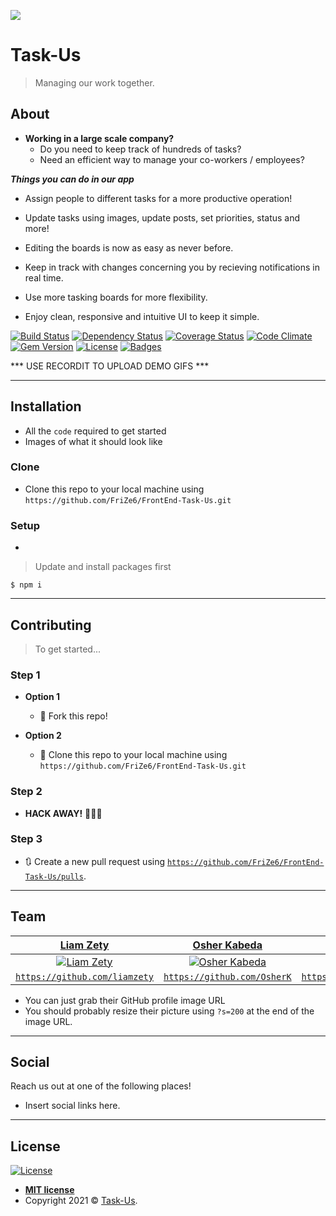 <a href="http://res.cloudinary.com/dtg7n0zye/image/upload/v1601479025/ptn1e4ignc6ubtihl2n6.png"><img src="http://res.cloudinary.com/dtg7n0zye/image/upload/v1601479025/ptn1e4ignc6ubtihl2n6.png"/></a>

# Task-Us

> Managing our work together.

## About
- **Working in a large scale company?**
  - Do you need to keep track of hundreds of tasks?
  - Need an efficient way to manage your co-workers / employees?

***Things you can do in our app***

- Assign people to different tasks for a more productive operation!

- Update tasks using images, update posts, set priorities, status and more!

- Editing the boards is now as easy as never before.

- Keep in track with changes concerning you by recieving notifications in real time.

- Use more tasking boards for more flexibility.

- Enjoy clean, responsive and intuitive UI to keep it simple.

[![Build Status](https://travis-ci.org/doge/wow.svg)](https://travis-ci.org/doge/wow)
[![Dependency Status](http://img.shields.io/gemnasium/doge/wow.svg)](https://gemnasium.com/doge/wow)
[![Coverage Status](http://img.shields.io/coveralls/doge/wow.svg)](https://coveralls.io/r/doge/wow)
[![Code Climate](http://img.shields.io/codeclimate/github/doge/wow.svg)](https://codeclimate.com/github/doge/wow)
[![Gem Version](http://img.shields.io/gem/v/suchgem.svg)](https://rubygems.org/gems/suchgem)
[![License](http://img.shields.io/:license-mit-blue.svg)](http://doge.mit-license.org)
[![Badges](http://img.shields.io/:badges-7/7-ff6799.svg)](https://github.com/badges/badgerbadgerbadger)


*** USE RECORDIT TO UPLOAD DEMO GIFS ***

---

## Installation

- All the `code` required to get started
- Images of what it should look like

### Clone

- Clone this repo to your local machine using `https://github.com/FriZe6/FrontEnd-Task-Us.git`

### Setup

- 

> Update and install packages first
```
$ npm i
```

---

## Contributing

> To get started...

### Step 1

- **Option 1**
    - 🍴 Fork this repo!

- **Option 2**
    - 👯 Clone this repo to your local machine using `https://github.com/FriZe6/FrontEnd-Task-Us.git`

### Step 2

- **HACK AWAY!** 🔨🔨🔨

### Step 3

- 🔃 Create a new pull request using <a href="https://github.com/FriZe6/FrontEnd-Task-Us/pulls/" target="_blank">`https://github.com/FriZe6/FrontEnd-Task-Us/pulls`</a>.

---

## Team
| <a href="https://github.com/liamzety" target="_blank">**Liam Zety**</a> | <a href="http://fvcproductions.com" target="_blank">**Osher Kabeda**</a> | <a href="http://fvcproductions.com" target="_blank">**Roei Arazi**</a> |
| :---: |:---:| :---:|
| [![Liam Zety](http://res.cloudinary.com/dtg7n0zye/image/upload/v1601298953/bdaamqpuvcx1tj1qyst3.jpg)](https://www.linkedin.com/in/liam-zety-0b157b1b6/)    | [![Osher Kabeda](https://cdn.discordapp.com/attachments/752472970047258644/760881627768291338/WIN_20200930_18_11_38_Pro.jpg)](http://fvcproductions.com) | [![Roei Arazi](https://media.discordapp.net/attachments/752472970047258644/760883616321503232/prrofile-pic.jpeg?width=300&height=300)](http://fvcproductions.com)  |
| <a href="https://github.com/liamzety" target="_blank">`https://github.com/liamzety`</a> | <a href="https://github.com/OsherK" target="_blank">`https://github.com/OsherK`</a> | <a href="https://github.com/FriZe6" target="_blank">`https://github.com/FriZe6`</a> |

- You can just grab their GitHub profile image URL
- You should probably resize their picture using `?s=200` at the end of the image URL.

---

## Social

Reach us out at one of the following places!

- Insert social links here.

---

## License

[![License](http://img.shields.io/:license-mit-blue.svg?style=flat-square)](http://badges.mit-license.org)

- **[MIT license](http://opensource.org/licenses/mit-license.php)**
- Copyright 2021 © <a href="http://task-us.herokuapp.com" target="_blank">Task-Us</a>.
